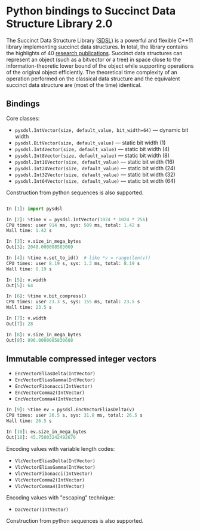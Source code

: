 # Python bindings to Succinct Data Structure Library 2.0

The Succinct Data Structure Library ([SDSL][SDSL]) is a powerful and flexible C++11 library implementing succinct data structures. In total, the library contains the highlights of 40 [research publications][SDSLLIT]. Succinct data structures can represent an object (such as a bitvector or a tree) in space close to the information-theoretic lower bound of the object while supporting operations of the original object efficiently. The theoretical time complexity of an operation performed on the classical data structure and the equivalent succinct data structure are (most of the time) identical.

## Bindings

Core classes:

 * `pysdsl.IntVector(size, default_value, bit_width=64)` — dynamic bit width
 * `pysdsl.BitVector(size, default_value)` — static bit width (1)
 * `pysdsl.Int4Vector(size, default_value)` — static bit width (4)
 * `pysdsl.Int8Vector(size, default_value)` — static bit width (8)
 * `pysdsl.Int16Vector(size, default_value)` — static bit width (16)
 * `pysdsl.Int24Vector(size, default_value)` — static bit width (24)
 * `pysdsl.Int32Vector(size, default_value)` — static bit width (32)
 * `pysdsl.Int64Vector(size, default_value)` — static bit width (64)

Construction from python sequences is also supported.

```python

In [1]: import pysdsl

In [2]: %time v = pysdsl.IntVector(1024 * 1024 * 256)
CPU times: user 914 ms, sys: 509 ms, total: 1.42 s
Wall time: 1.42 s

In [3]: v.size_in_mega_bytes
Out[3]: 2048.000008583069

In [4]: %time v.set_to_id()  # like *v = range(len(v))
CPU times: user 8.19 s, sys: 1.3 ms, total: 8.19 s
Wall time: 8.19 s

In [5]: v.width
Out[5]: 64

In [6]: %time v.bit_compress()
CPU times: user 23.3 s, sys: 155 ms, total: 23.5 s
Wall time: 23.5 s

In [7]: v.width
Out[7]: 28

In [8]: v.size_in_mega_bytes
Out[8]: 896.0000085830688

```

## Immutable compressed integer vectors

 * `EncVectorEliasDelta(IntVector)`
 * `EncVectorEliasGamma(IntVector)`
 * `EncVectorFibonacci(IntVector)`
 * `EncVectorComma2(IntVector)`
 * `EncVectorComma4(IntVector)`

```python
In [9]: %time ev = pysdsl.EncVectorEliasDelta(v)
CPU times: user 26.5 s, sys: 31.8 ms, total: 26.5 s
Wall time: 26.5 s

In [10]: ev.size_in_mega_bytes
Out[10]: 45.75003242492676
```

Encoding values with variable length codes:

 * `VlcVectorEliasDelta(IntVector)`
 * `VlcVectorEliasGamma(IntVector)`
 * `VlcVectorFibonacci(IntVector)`
 * `VlcVectorComma2(IntVector)`
 * `VlcVectorComma4(IntVector)`

Encoding values with "escaping" technique:

 * `DacVector(IntVector)`

Construction from python sequences is also supported.

[SDSL]: https://github.com/simongog/sdsl-lite
[SDSLLIT]: https://github.com/simongog/sdsl-lite/wiki/Literature "Succinct Data Structure Literature"
